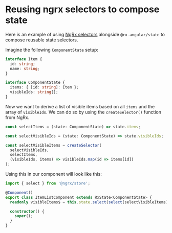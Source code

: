 # Reusing ngrx selectors to compose state

Here is an example of using [NgRx selectors](https://ngrx.io/guide/store/selectors) alongside `@rx-angular/state` to compose reusable state selectors.

Imagine the following `ComponentState` setup:

```typescript
interface Item {
  id: string;
  name: string;
}

interface ComponentState {
  items: { [id: string]: Item };
  visibleIds: string[];
}
```

Now we want to derive a list of visible items based on all `items` and the array of `visibleIds`. We can do so by using the `createSelector()` function from NgRx.

```typescript
const selectItems = (state: ComponentState) => state.items;

const selectVisibleIds = (state: ComponentState) => state.visibleIds;

const selectVisibleItems = createSelector(
  selectVisibleIds,
  selectItems,
  (visibleIds, items) => visibleIds.map(id => items[id])
);
```

Using this in our component will look like this:

```typescript
import { select } from '@ngrx/store';

@Component()
export class ItemListComponent extends RxState<ComponentState> {
  readonly visibleItems$ = this.state.select(select(selectVisibleItems));

  constructor() {
    super();
  }
}
```
